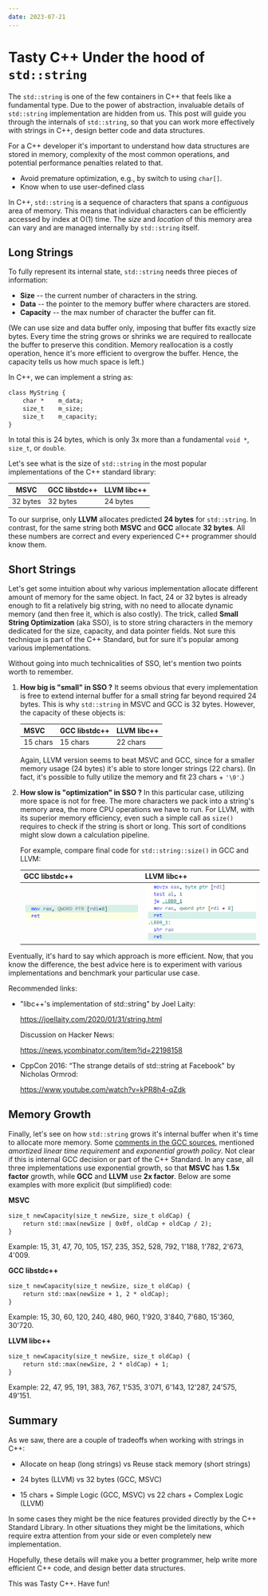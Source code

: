 ```yaml
---
date: 2023-07-21
---
```


# **Tasty C++** Under the hood of `std::string`

The `std::string` is one of the few containers in C++ that feels like a fundamental type. Due to the
power of abstraction, invaluable details of `std::string` implementation are hidden from us. This
post will guide you through the internals of `std::string`, so that you can work more effectively
with strings in C++, design better code and data structures.

For a C++ developer it's important to understand how data structures are stored in memory,
complexity of the most common operations, and potential performance penalties related to that.

- Avoid premature optimization, e.g., by switch to using `char[]`.
- Know when to use user-defined class

In C++, `std::string` is a sequence of characters that spans a _contiguous_ area of memory. This
means that individual characters can be efficiently accessed by index at O(1) time. The _size_
and _location_ of this memory area can vary and are managed internally by `std::string` itself.

## Long Strings

To fully represent its internal state, `std::string` needs three pieces of information:

- **Size** -- the current number of characters in the string.
- **Data** -- the pointer to the memory buffer where characters are stored.
- **Capacity** -- the max number of character the buffer can fit.

(We can use size and data buffer only, imposing that buffer fits exactly size bytes. Every time the
string grows or shrinks we are required to reallocate the buffer to preserve this condition. Memory
reallocation is a costly operation, hence it's more efficient to overgrow the buffer. Hence, the
capacity tells us how much space is left.)

In C++, we can implement a string as:

```
class MyString {
    char *    m_data;
    size_t    m_size;
    size_t    m_capacity;
}
```

In total this is 24 bytes, which is only 3x more than a fundamental `void *`, `size_t`, or `double`.

Let's see what is the size of `std::string` in the most popular implementations of the C++ standard
library:

| MSVC     | GCC libstdc++ | LLVM libc++ |
| -------- | ------------- | ----------- |
| 32 bytes | 32 bytes      | 24 bytes    |

To our surprise, only **LLVM** allocates predicted **24 bytes** for `std::string`. In contrast, for
the same string both **MSVC** and **GCC** allocate **32 bytes**. All these numbers are correct and
every experienced C++ programmer should know them.

## Short Strings

Let's get some intuition about why various implementation allocate different amount of memory for
the same object. In fact, 24 or 32 bytes is already enough to fit a relatively big string, with no
need to allocate dynamic memory (and then free it, which is also costly). The trick, called **Small
String Optimization** (aka SSO), is to store string characters in the memory dedicated for
the size, capacity, and data pointer fields. Not sure this technique is part of the C++ Standard,
but for sure it's popular among various implementations.

Without going into much technicalities of SSO, let's mention two points worth to remember.

1. **How big is "small" in SSO ?** It seems obvious that every implementation is free to extend
   internal buffer for a small string far beyond required 24 bytes. This is why `std::string` in MSVC
   and GCC is 32 bytes. However, the capacity of these objects is:
   <p><p>

   | MSVC     | GCC libstdc++ | LLVM libc++ |
   | -------- | ------------- | ----------- |
   | 15 chars | 15 chars      | 22 chars    |

   Again, LLVM version seems to beat MSVC and GCC, since for a smaller memory usage (24 bytes) it's
   able to store longer strings (22 chars). (In fact, it's possible to fully utilize the memory and
   fit 23 chars + `'\0'`.)

2. **How slow is "optimization" in SSO ?** In this particular case, utilizing more space is not for
   free. The more characters we pack into a string's memory area, the more CPU operations we have to
   run. For LLVM, with its superior memory efficiency, even such a simple call as `size()` requires
   to check if the string is short or long. This sort of conditions might slow down a calculation
   pipeline.

   For example, compare final code for `std::string::size()` in GCC and LLVM:
   <p><p>

   | GCC libstdc++                         | LLVM libc++                            |
   | ------------------------------------- | -------------------------------------- |
   | <img src="/img/string-size-gcc.png"/> | <img src="/img/string-size-llvm.png"/> |

Eventually, it's hard to say which approach is more efficient. Now, that you know the difference, the
best advice here is to experiment with various implementations and benchmark your particular
use case.

Recommended links:

- "libc++'s implementation of std::string" by Joel Laity:

  https://joellaity.com/2020/01/31/string.html

  Discussion on Hacker News:

  https://news.ycombinator.com/item?id=22198158

- CppCon 2016: “The strange details of std::string at Facebook" by Nicholas Ormrod:

  https://www.youtube.com/watch?v=kPR8h4-qZdk

## Memory Growth

Finally, let's see on how `std::string` grows it's internal buffer when it's time to allocate more
memory. Some [comments in the GCC
sources](https://github.com/gcc-mirror/gcc/blob/master/libstdc%2B%2B-v3/include/bits/basic_string.tcc#L142),
mentioned _amortized linear time requirement_ and _exponential growth policy_. Not clear if this is
internal GCC decision or part of the C++ Standard. In any case, all three implementations use
exponential growth, so that **MSVC** has **1.5x factor** growth, while **GCC** and **LLVM** use **2x
factor**. Below are some examples with more explicit (but simplified) code:

**MSVC**

```
size_t newCapacity(size_t newSize, size_t oldCap) {
    return std::max(newSize | 0x0f, oldCap + oldCap / 2);
}
```

Example: 15, 31, 47, 70, 105, 157, 235, 352, 528, 792, 1'188, 1'782, 2'673, 4'009.

**GCC libstdc++**

```
size_t newCapacity(size_t newSize, size_t oldCap) {
    return std::max(newSize + 1, 2 * oldCap);
}
```

Example: 15, 30, 60, 120, 240, 480, 960, 1'920, 3'840, 7'680, 15'360, 30'720.

**LLVM libc++**

```
size_t newCapacity(size_t newSize, size_t oldCap) {
    return std::max(newSize, 2 * oldCap) + 1;
}
```

Example: 22, 47, 95, 191, 383, 767, 1'535, 3'071, 6'143, 12'287, 24'575, 49'151.

## Summary

As we saw, there are a couple of tradeoffs when working with strings in C++:

- Allocate on heap (long strings) vs Reuse stack memory (short strings)

- 24 bytes (LLVM) vs 32 bytes (GCC, MSVC)

- 15 chars + Simple Logic (GCC, MSVC) vs 22 chars + Complex Logic (LLVM)

In some cases they might be the nice features provided directly by the C++ Standard Library. In
other situations they might be the limitations, which require extra attention from your side or even
completely new implementation.

Hopefully, these details will make you a better programmer, help write more efficient C++ code, and
design better data structures.

This was Tasty C++. Have fun!
